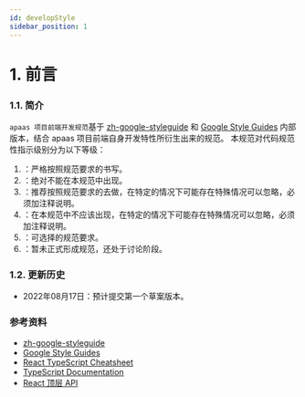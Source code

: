 ```yaml
---
id: developStyle
sidebar_position: 1
---
```



# 1. 前言

### 1.1. 简介

`apaas 项目前端开发规范`基于 [zh-google-styleguide](https://github.com/zh-google-styleguide/zh-google-styleguide) 和 [Google Style Guides](https://github.com/google/styleguide) 内部版本，结合 apaas 项目前端自身开发特性所衍生出来的规范。
本规范对代码规范性指示级别分为以下等级：

1. <intro type="must" />：严格按照规范要求的书写。
2. <intro type="forbidden" />：绝对不能在本规范中出现。
3. <intro type="should" />：推荐按照规范要求的去做，在特定的情况下可能存在特殊情况可以忽略，必须加注释说明。
4. <intro type="shouldNot" />：在本规范中不应该出现，在特定的情况下可能存在特殊情况可以忽略，必须加注释说明。
5. <intro type="optional" />：可选择的规范要求。
6. <intro type="draft" />：暂未正式形成规范，还处于讨论阶段。

### 1.2. 更新历史

* 2022年08月17日：预计提交第一个草案版本。

### 参考资料
- [zh-google-styleguide](https://github.com/zh-google-styleguide/zh-google-styleguide)
- [Google Style Guides](https://github.com/google/styleguide)
- [React TypeScript Cheatsheet](https://react-typescript-cheatsheet.netlify.app/docs/basic/troubleshooting/operators)
- [TypeScript Documentation](https://www.typescriptlang.org/docs/handbook/)
- [React 顶层 API](https://zh-hans.reactjs.org/docs/react-api.html)

